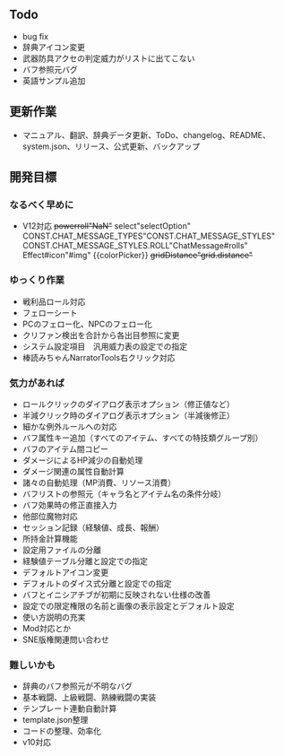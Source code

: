 ## Todo
- bug fix
- 辞典アイコン変更
- 武器防具アクセの判定威力がリストに出てこない
- バフ参照元バグ
- 英語サンプル追加

## 更新作業
- マニュアル、翻訳、辞典データ更新、ToDo、changelog、README、system.json、リリース、公式更新、バックアップ

## 開発目標
### なるべく早めに
- V12対応
    ~~powerroll"NaN"~~
    select"selectOption"
    CONST.CHAT_MESSAGE_TYPES"CONST.CHAT_MESSAGE_STYLES"
    CONST.CHAT_MESSAGE_STYLES.ROLL"ChatMessage#rolls"
    Effect#icon"#img"
    {{colorPicker}}<color-picker>
    ~~gridDistance"grid.distance"~~
### ゆっくり作業
- 戦利品ロール対応
- フェローシート
- PCのフェロー化、NPCのフェロー化
- クリファン検出を合計から各出目参照に変更
- システム設定項目　汎用威力表の設定での指定
- 棒読みちゃんNarratorTools右クリック対応
### 気力があれば
- ロールクリックのダイアログ表示オプション（修正値など）
- 半減クリック時のダイアログ表示オプション（半減後修正）
- 細かな例外ルールへの対応
- バフ属性キー追加（すべてのアイテム、すべての特技類グループ別）
- バフのアイテム間コピー
- ダメージによるHP減少の自動処理
- ダメージ関連の属性自動計算
- 諸々の自動処理（MP消費、リソース消費）
- バフリストの参照元（キャラ名とアイテム名の条件分岐）
- バフ効果時の修正直接入力
- 他部位魔物対応
- セッション記録（経験値、成長、報酬）
- 所持金計算機能
- 設定用ファイルの分離
- 経験値テーブル分離と設定での指定
- デフォルトアイコン変更
- デフォルトのダイス式分離と設定での指定
- バフとイニシアチブが初期に反映されない仕様の改善
- 設定での限定権限の名前と画像の表示設定とデフォルト設定
- 使い方説明の充実
- Mod対応とか
- SNE版権関連問い合わせ
### 難しいかも
- 辞典のバフ参照元が不明なバグ
- 基本戦闘、上級戦闘、熟練戦闘の実装
- テンプレート連動自動計算
- template.json整理
- コードの整理、効率化
- v10対応
